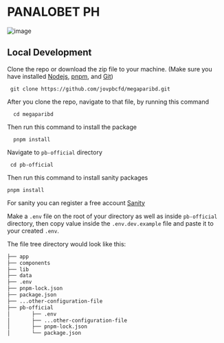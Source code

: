 # PANALOBET PH

![image](https://github.com/user-attachments/assets/8b581cb4-a3ae-45bb-8796-49ff4d227d06)


## Local Development 

Clone the repo or download the zip file to your machine. (Make sure you have installed [Nodejs](https://nodejs.org/en), [pnpm](https://pnpm.io/), and [Git](https://git-scm.com/))
```
 git clone https://github.com/jovpbcfd/megaparibd.git
```

After you clone the repo, navigate to that file, by running this command
```
  cd megaparibd
```

Then run this command to install the package 
```
  pnpm install 
```
Navigate to `pb-official` directory
```
 cd pb-official
```
Then run this command to install sanity packages 
```
pnpm install
```
For sanity you can register a free account [Sanity](https://www.sanity.io/)

Make a `.env` file on the root of your directory as well as inside `pb-official` directory,
then copy value inside the `.env.dev.example` file and paste it to your created `.env`.

The file tree directory would look like this: 

```bash
├── app
├── components
├── lib 
├── data 
├── .env
├── pnpm-lock.json 
├── package.json 
├── ...other-configuration-file 
├── pb-official 
│       ├── .env 
│       ├── ...other-configuration-file 
│       ├── pnpm-lock.json
│       └── package.json
```

 



